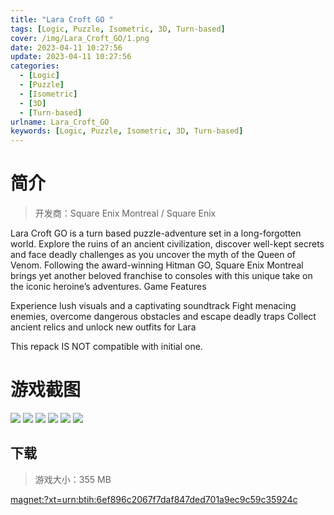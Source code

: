 ```yaml
---
title: "Lara Croft GO "
tags: [Logic, Puzzle, Isometric, 3D, Turn-based]
cover: /img/Lara_Croft_GO/1.png
date: 2023-04-11 10:27:56
update: 2023-04-11 10:27:56
categories: 
  - [Logic]
  - [Puzzle]
  - [Isometric]
  - [3D]
  - [Turn-based]
urlname: Lara_Croft_GO
keywords: [Logic, Puzzle, Isometric, 3D, Turn-based]
---
```

# 简介

> 开发商：Square Enix Montreal / Square Enix

Lara Croft GO is a turn based puzzle-adventure set in a long-forgotten world. Explore the ruins of an ancient civilization, discover well-kept secrets and face deadly challenges as you uncover the myth of the Queen of Venom.
Following the award-winning Hitman GO, Square Enix Montreal brings yet another beloved franchise to consoles with this unique take on the iconic heroine’s adventures.
Game Features

Experience lush visuals and a captivating soundtrack
Fight menacing enemies, overcome dangerous obstacles and escape deadly traps
Collect ancient relics and unlock new outfits for Lara


This repack IS NOT compatible with initial one.

# 游戏截图

![](/img/Lara_Croft_GO/2.jpg)
![](/img/Lara_Croft_GO/3.jpg)
![](/img/Lara_Croft_GO/4.jpg)
![](/img/Lara_Croft_GO/5.jpg)
![](/img/Lara_Croft_GO/6.jpg)
![](/img/Lara_Croft_GO/7.jpg)


## 下载

> 游戏大小：355 MB

[magnet:?xt=urn:btih:6ef896c2067f7daf847ded701a9ec9c59c35924c](magnet:?xt=urn:btih:6ef896c2067f7daf847ded701a9ec9c59c35924c)